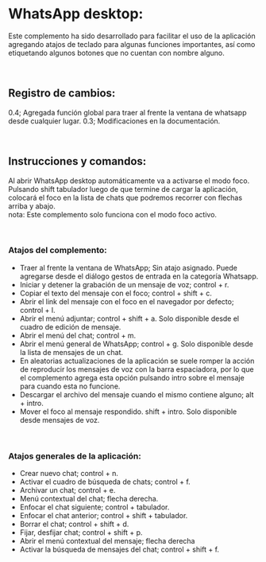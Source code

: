 # WhatsApp desktop:
Este complemento ha sido desarrollado para facilitar el uso de la aplicación agregando atajos de teclado para algunas funciones importantes, así como etiquetando algunos botones que no cuentan con nombre alguno.

<br>

## Registro de cambios:
0.4; Agregada función global para traer al frente la ventana de whatsapp desde cualquier lugar.
0.3; Modificaciones en la documentación.

<br>

## Instrucciones y comandos:
Al abrir WhatsApp desktop automáticamente va a activarse el modo foco. Pulsando shift tabulador luego de que termine de cargar la aplicación, colocará el foco en la lista de chats que podremos recorrer con flechas arriba y abajo.  
nota: Este complemento solo funciona con el modo foco activo.  

<br>

### Atajos del complemento:

* Traer al frente la ventana de WhatsApp; Sin atajo asignado. Puede agregarse desde el diálogo gestos de entrada en la categoría Whatsapp. 
* Iniciar y detener la grabación de un mensaje de voz; control + r.
* Copiar el texto del mensaje con el foco; control + shift + c.
* Abrir el link del mensaje con el foco en el navegador por defecto; control + l.
* Abrir el menú adjuntar; control + shift + a. Solo disponible desde el cuadro de edición de mensaje.
* Abrir el menú del chat; control + m.
* Abrir el menú general de WhatsApp; control + g. Solo disponible desde la lista de mensajes de un chat.
* En aleatorias actualizaciones de la aplicación se suele romper la acción de reproducir los mensajes de voz con la barra espaciadora, por lo que el complemento agrega esta opción pulsando intro sobre el mensaje para cuando esta no funcione.
* Descargar el archivo del mensaje cuando el mismo contiene alguno; alt + intro.
* Mover el foco al mensaje respondido. shift + intro. Solo disponible desde mensajes de voz.

<br>

### Atajos generales de la aplicación:

* Crear nuevo chat; control + n.
* Activar el cuadro de búsqueda de chats; control + f.
* Archivar un chat; control + e.
* Menú contextual del chat; flecha derecha.
* Enfocar el chat siguiente; control + tabulador.
* Enfocar el chat anterior; control + shift + tabulador.
* Borrar el chat; control + shift + d.
* Fijar, desfijar chat; control + shift + p.
* Abrir el menú contextual del mensaje; flecha derecha
* Activar la búsqueda de mensajes del chat; control + shift + f.
